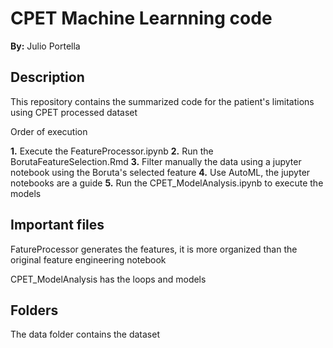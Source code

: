 # CPET Machine Learnning code

**By:** Julio Portella

## Description

This repository contains the summarized code for the patient's limitations using CPET processed dataset

Order of execution

**1.** Execute the FeatureProcessor.ipynb
**2.** Run the BorutaFeatureSelection.Rmd
**3.** Filter manually the data using a jupyter notebook using the Boruta's selected feature
**4.** Use AutoML, the jupyter notebooks are a guide
**5.** Run the CPET_ModelAnalysis.ipynb to execute the models

## Important files

FatureProcessor generates the features, it is more organized than the original feature engineering notebook

CPET_ModelAnalysis has the loops and models

## Folders

The data folder contains the dataset
